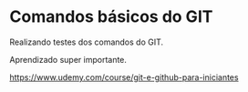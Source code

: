 
# Comandos básicos do GIT

Realizando testes dos comandos do GIT.

Aprendizado super importante.

https://www.udemy.com/course/git-e-github-para-iniciantes

